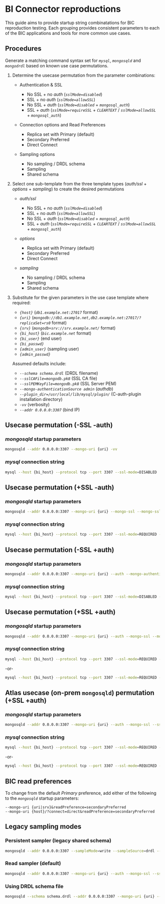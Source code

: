 # BI Connector reproductions

This guide aims to provide startup string combinatations for BIC reproduction testing.  Each grouping provides consistent parameters to each of the BIC applications and tools for more common use cases.

## Procedures

Generate a matching command syntax set for _`mysql`_, _`mongosqld`_ and _`mongodrdl`_ based on known use case permutations.

1. Determine the usecase permutation from the parameter combinations:

   - Authentication & SSL
     - No SSL + no _auth_ (_`sslMode=disabled`_)
     - SSL + no _auth_ (_`sslMode=allowSSL`_)
     - No SSL + _auth_ (_`sslMode=disabled`_ + _`mongosql_auth`_)
     - SSL + _auth_ (_`sslMode=requireSSL`_ + _`CLEARTEXT`_ / _`sslMode=allowSSL`_ + _`mongosql_auth`_)

   - Connection options and Read Preferences
     - Replica set with Primary (default)
     - Secondary Preferred
     - Direct Connect

   - Sampling options
     - No sampling / DRDL schema
     - Sampling
     - Shared schema

2. Select one sub-template from the three template types (_auth/ssl_ + _options_ + _sampling_) to create the desired permutations

   - _auth/ssl_
     - No SSL + no _auth_ (_`sslMode=disabled`_)
     - SSL + no _auth_ (_`sslMode=allowSSL`_)
     - No SSL + _auth_ (_`sslMode=disabled`_ + _`mongosql_auth`_)
     - SSL + _auth_ (_`sslMode=requireSSL`_ + _`CLEARTEXT`_ / _`sslMode=allowSSL`_ + _`mongosql_auth`_)

   - _options_
     - Replica set with Primary (default)
     - Secondary Preferred
     - Direct Connect

   - _sampling_
     - No sampling / DRDL schema
     - Sampling
     - Shared schema

3. Substitute for the given parameters in the use case template where required:

   - _`{host}`_ (_`db1.example.net:27017`_ format)
   - _`{uri}`_ (_`mongodb://db1.example.net,db2.example.net:27017/?replicaSet=rs0`_ format)
   - _`{srv}`_ (_`mongodb+srv://srv.example.net/`_ format)
   - _`{bi_host}`_ (_`bic.example.net`_ format)
   - _`{bi_user}`_ (end user)
   - _`{bi_passwd}`_
   - _`{admin_user}`_ (sampling user)
   - _`{admin_passwd}`_

   Assumed defaults include:

   - _`--schema schema.drdl`_ (DRDL filename)
   - _`--sslCAFile=mongodb.pk8`_ (SSL CA file)
   - _`--sslPEMKeyFile=mongodb.pk8`_ (SSL Server PEM)
   - _`--mongo-authenticationSource admin`_ (_authdb_)
   - _`--plugin_dir=/usr/local/lib/mysql/plugin/`_ (C-auth-plugin installation directory)
   - _`-vv`_ (verbosity)
   - _`--addr 0.0.0.0:3307`_ (bind IP)

## Usecase permutation (-SSL -auth)

### _mongosqld_ startup parameters

   ```bash
   mongosqld --addr 0.0.0.0:3307 --mongo-uri {uri} -vv
   ```

### _mysql_ connection string

   ```bash
   mysql --host {bi_host} --protocol tcp --port 3307 --ssl-mode=DISABLED
   ```

## Usecase permutation (+SSL -auth)

### _mongosqld_ startup parameters

   ```bash
   mongosqld --addr 0.0.0.0:3307 --mongo-uri {uri} --mongo-ssl --mongo-sslCAFile=mongodb.pk8 --sslCAFile=mongodb.pk8 --sslPEMKeyFile=mongodb.pk8 --sslMode=allowSSL -vv
   ```

### _mysql_ connection string

   ```bash
   mysql --host {bi_host} --protocol tcp --port 3307 --ssl-mode=REQUIRED --ssl-ca mongodb.pk8
   ```

## Usecase permutation (-SSL +auth)

### _mongosqld_ startup parameters

   ```bash
   mongosqld --addr 0.0.0.0:3307 --mongo-uri {uri} --auth --mongo-authenticationSource admin -u {user} -p {passwd} -vv
   ```

### _mysql_ connection string

   ```bash
   mysql --host {bi_host} --protocol tcp --port 3307 --ssl-mode=DISABLED --default-auth=mongosql_auth --plugin_dir=/usr/local/lib/mysql/plugin/ -u {bi_user} -p
   ```

## Usecase permutation (+SSL +auth)

### _mongosqld_ startup parameters

   ```bash
   mongosqld --addr 0.0.0.0:3307 --mongo-uri {uri} --auth --mongo-ssl --mongo-sslCAFile=mongodb.pk8 --sslCAFile=mongodb.pk8 --sslPEMKeyFile=mongodb.pk8 --sslMode=allowSSL --mongo-authenticationSource admin -u {user} -p {passwd} -vv
   ```

### _mysql_ connection string

   ```bash
   mysql --host {bi_host} --protocol tcp --port 3307 --ssl-mode=REQUIRED --ssl-ca mongodb.pk8 --default-auth=mongosql_auth --plugin_dir=/usr/local/lib/mysql/plugin/ -u {bi_user} -p
   ```

   -or-

   ```bash
   mysql --host {bi_host} --protocol tcp --port 3307 --ssl-mode=REQUIRED --ssl-ca mongodb.pk8 --enable-cleartext-plugin -u {bi_user} -p
   ```

## Atlas usecase (on-prem `mongosqld`) permutation (+SSL +auth)

### _mongosqld_ startup parameters

   ```bash
   mongosqld --addr 0.0.0.0:3307 --mongo-uri {uri} --auth --mongo-ssl --sslCAFile=mongodb.pk8 --sslPEMKeyFile=mongodb.pk8 --sslMode=allowSSL --mongo-authenticationSource admin -u {user} -p {passwd} -vv
   ```

### _mysql_ connection string

   ```bash
   mysql --host {bi_host} --protocol tcp --port 3307 --ssl-mode=REQUIRED --ssl-ca mongodb.pk8 --default-auth=mongosql_auth --plugin_dir=/usr/local/lib/mysql/plugin/ -u {bi_user} -p
   ```

   -or-

   ```bash
   mysql --host {bi_host} --protocol tcp --port 3307 --ssl-mode=REQUIRED --ssl-ca mongodb.pk8 --enable-cleartext-plugin -u {bi_user} -p
   ```

## BIC read preferences

To change from the default _Primary_ preference, add either of the following to the _`mongosqld`_ startup parameters:

```text
--mongo-uri {uri|srv}&readPreference=secondaryPreferred
--mongo-uri {host}/?connect=direct&readPreference=secondaryPreferred
```

## Legacy sampling modes

### Persistent sampler (legacy shared schema)

```bash
mongosqld --addr 0.0.0.0:3307 --sampleMode=write --sampleSource=drdl --mongo-uri {uri} --auth --mongo-ssl --sslCAFile=mongodb.pk8 --sslPEMKeyFile=mongodb.pk8 --sslMode=allowSSL --mongo-authenticationSource admin -u {user} -p {passwd} -vv
```

### Read sampler (default)

```bash
mongosqld --addr 0.0.0.0:3307 --mongo-uri {uri} --auth --mongo-ssl --sslCAFile=mongodb.pk8 --sslPEMKeyFile=mongodb.pk8 --sslMode=allowSSL --mongo-authenticationSource admin -u {user} -p {passwd} -vv
```

### Using DRDL schema file

```bash
mongosqld --schema schema.drdl --addr 0.0.0.0:3307 --mongo-uri {uri} --auth --mongo-ssl --sslCAFile=mongodb.pk8 --sslPEMKeyFile=mongodb.pk8 --sslMode=allowSSL -u={user} -u={passwd} -vv
```
